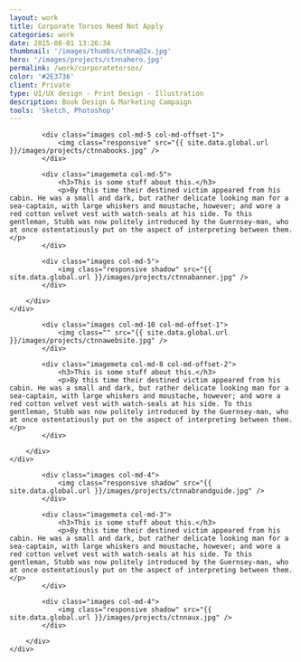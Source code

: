 ```yaml
---
layout: work
title: Corporate Torsos Need Not Apply
categories: work
date: 2015-08-01 13:26:34
thumbnail: '/images/thumbs/ctnna@2x.jpg'
hero: '/images/projects/ctnnahero.jpg'
permalink: /work/corporatetorsos/
color: '#2E3736'
client: Private
type: UI/UX design - Print Design - Illustration
description: Book Design & Marketing Campaign
tools: 'Sketch, Photoshop'
---
```


<section class="projectsection dark">
    <div class="container">
        <div class="row">
  
            <div class="images col-md-5 col-md-offset-1">
                <img class="responsive" src="{{ site.data.global.url }}/images/projects/ctnnabooks.jpg" />
            </div>

            <div class="imagemeta col-md-5">
                <h3>This is some stuff about this.</h3>
                <p>By this time their destined victim appeared from his cabin. He was a small and dark, but rather delicate looking man for a sea-captain, with large whiskers and moustache, however; and wore a red cotton velvet vest with watch-seals at his side. To this gentleman, Stubb was now politely introduced by the Guernsey-man, who at once ostentatiously put on the aspect of interpreting between them.</p>
            </div>

            <div class="images col-md-5">
                <img class="responsive shadow" src="{{ site.data.global.url }}/images/projects/ctnnabanner.jpg" />
            </div>

        </div>   
    </div>
</section>

<section class="projectsection">
    <div class="container">
        <div class="row">
  
            <div class="images col-md-10 col-md-offset-1">
                <img class="" src="{{ site.data.global.url }}/images/projects/ctnnawebsite.jpg" />
            </div>

            <div class="imagemeta col-md-8 col-md-offset-2">
                <h3>This is some stuff about this.</h3>
                <p>By this time their destined victim appeared from his cabin. He was a small and dark, but rather delicate looking man for a sea-captain, with large whiskers and moustache, however; and wore a red cotton velvet vest with watch-seals at his side. To this gentleman, Stubb was now politely introduced by the Guernsey-man, who at once ostentatiously put on the aspect of interpreting between them.</p>
            </div>

        </div>   
    </div>
</section>

<section class="projectsection dark">
    <div class="container">
        <div class="row">
            
            <div class="images col-md-4">
                <img class="responsive shadow" src="{{ site.data.global.url }}/images/projects/ctnnabrandguide.jpg" />
            </div>
            
            <div class="imagemeta col-md-3">
                <h3>This is some stuff about this.</h3>
                <p>By this time their destined victim appeared from his cabin. He was a small and dark, but rather delicate looking man for a sea-captain, with large whiskers and moustache, however; and wore a red cotton velvet vest with watch-seals at his side. To this gentleman, Stubb was now politely introduced by the Guernsey-man, who at once ostentatiously put on the aspect of interpreting between them.</p>
            </div>

            <div class="images col-md-4">
                <img class="responsive shadow" src="{{ site.data.global.url }}/images/projects/ctnnaux.jpg" />
            </div>

        </div>   
    </div>
</section>